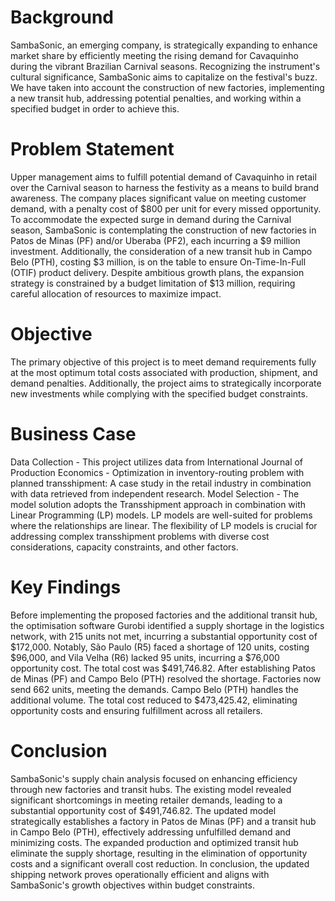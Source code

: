 # Background
SambaSonic, an emerging company, is strategically expanding to enhance market share by
efficiently meeting the rising demand for Cavaquinho during the vibrant Brazilian Carnival
seasons. Recognizing the instrument's cultural significance, SambaSonic aims to capitalize on
the festival's buzz. We have taken into account the construction of new factories, implementing
a new transit hub, addressing potential penalties, and working within a specified budget in order
to achieve this.

# Problem Statement
Upper management aims to fulfill potential demand of Cavaquinho in retail over the Carnival
season to harness the festivity as a means to build brand awareness. The company places
significant value on meeting customer demand, with a penalty cost of $800 per unit for every
missed opportunity. To accommodate the expected surge in demand during the Carnival
season, SambaSonic is contemplating the construction of new factories in Patos de Minas (PF)
and/or Uberaba (PF2), each incurring a $9 million investment. Additionally, the consideration of
a new transit hub in Campo Belo (PTH), costing $3 million, is on the table to ensure
On-Time-In-Full (OTIF) product delivery. Despite ambitious growth plans, the expansion strategy
is constrained by a budget limitation of $13 million, requiring careful allocation of resources to
maximize impact.

# Objective
The primary objective of this project is to meet demand requirements fully at the most optimum
total costs associated with production, shipment, and demand penalties. Additionally, the project
aims to strategically incorporate new investments while complying with the specified budget
constraints.

# Business Case
Data Collection - This project utilizes data from International Journal of Production Economics -
Optimization in inventory-routing problem with planned transshipment: A case study in the retail
industry in combination with data retrieved from independent research.
Model Selection - The model solution adopts the Transshipment approach in combination with
Linear Programming (LP) models. LP models are well-suited for problems where the
relationships are linear. The flexibility of LP models is crucial for addressing complex
transshipment problems with diverse cost considerations, capacity constraints, and other
factors.

# Key Findings
Before implementing the proposed factories and the additional transit hub, the optimisation
software Gurobi identified a supply shortage in the logistics network, with 215 units not met,
incurring a substantial opportunity cost of $172,000. Notably, São Paulo (R5) faced a shortage
of 120 units, costing $96,000, and Vila Velha (R6) lacked 95 units, incurring a $76,000
opportunity cost. The total cost was $491,746.82.
After establishing Patos de Minas (PF) and Campo Belo (PTH) resolved the shortage. Factories
now send 662 units, meeting the demands. Campo Belo (PTH) handles the additional volume.
The total cost reduced to $473,425.42, eliminating opportunity costs and ensuring fulfillment
across all retailers.

# Conclusion
SambaSonic's supply chain analysis focused on enhancing efficiency through new factories and
transit hubs. The existing model revealed significant shortcomings in meeting retailer demands,
leading to a substantial opportunity cost of $491,746.82. The updated model strategically
establishes a factory in Patos de Minas (PF) and a transit hub in Campo Belo (PTH), effectively
addressing unfulfilled demand and minimizing costs. The expanded production and optimized
transit hub eliminate the supply shortage, resulting in the elimination of opportunity costs and a
significant overall cost reduction. In conclusion, the updated shipping network proves
operationally efficient and aligns with SambaSonic's growth objectives within budget constraints.
